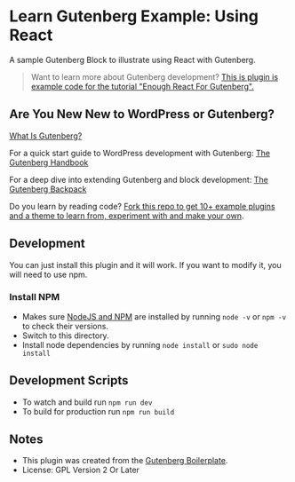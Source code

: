 # Learn Gutenberg Example: Using React

A sample Gutenberg Block to illustrate using React with Gutenberg.

> Want to learn more about Gutenberg development?
> [This is plugin is example code for the tutorial "Enough React For Gutenberg".](https://learn.wordpress.org)

## Are You New New to WordPress or Gutenberg?

[What Is Gutenberg?](https://wordpress.org/gutenberg)

For a quick start guide to WordPress development with Gutenberg: [The Gutenberg Handbook](https://wordpress.org/gutenberg/handbook/)

For a deep dive into extending Gutenberg and block development: [The Gutenberg Backpack](https://learn.wordpress.org)

Do you learn by reading code? [Fork this repo to get 10+ example plugins and a theme to learn from, experiment with and make your own](https://github.com/WordPress/gutenberg-tutorial/fork).
## Development

You can just install this plugin and it will work. If you want to modify it, you will need to use npm.

### Install NPM
- Makes sure [NodeJS and NPM](https://nodejs.org/) are installed by running `node -v` or `npm -v` to check their versions.
- Switch to this directory. 
- Install node dependencies by running `node install` or `sudo node install`

## Development Scripts
- To watch and build run `npm run dev`
- To build for production run `npm run build`

## Notes
* This plugin was created from the [Gutenberg Boilerplate](https://github.com/ahmadawais/Gutenberg-Boilerplate).
* License: GPL Version 2 Or Later
